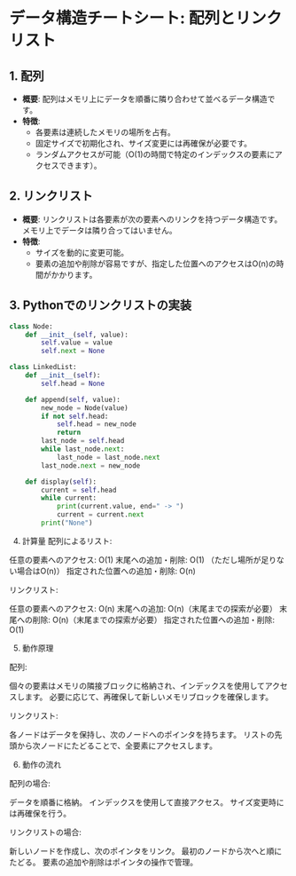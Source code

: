 
# データ構造チートシート: 配列とリンクリスト

## 1. 配列

- **概要**: 配列はメモリ上にデータを順番に隣り合わせて並べるデータ構造です。
- **特徴**:
  - 各要素は連続したメモリの場所を占有。
  - 固定サイズで初期化され、サイズ変更には再確保が必要です。
  - ランダムアクセスが可能（O(1)の時間で特定のインデックスの要素にアクセスできます）。

## 2. リンクリスト

- **概要**: リンクリストは各要素が次の要素へのリンクを持つデータ構造です。メモリ上でデータは隣り合ってはいません。
- **特徴**:
  - サイズを動的に変更可能。
  - 要素の追加や削除が容易ですが、指定した位置へのアクセスはO(n)の時間がかかります。

## 3. Pythonでのリンクリストの実装

```python
class Node:
    def __init__(self, value):
        self.value = value
        self.next = None

class LinkedList:
    def __init__(self):
        self.head = None

    def append(self, value):
        new_node = Node(value)
        if not self.head:
            self.head = new_node
            return
        last_node = self.head
        while last_node.next:
            last_node = last_node.next
        last_node.next = new_node

    def display(self):
        current = self.head
        while current:
            print(current.value, end=" -> ")
            current = current.next
        print("None")
```

4. 計算量
配列によるリスト:

任意の要素へのアクセス: O(1)
末尾への追加・削除: O(1) （ただし場所が足りない場合はO(n)）
指定された位置への追加・削除: O(n)


リンクリスト:

任意の要素へのアクセス: O(n)
末尾への追加: O(n)（末尾までの探索が必要）
末尾への削除: O(n)（末尾までの探索が必要）
指定された位置への追加・削除: O(1)


5. 動作原理

配列:

個々の要素はメモリの隣接ブロックに格納され、インデックスを使用してアクセスします。
必要に応じて、再確保して新しいメモリブロックを確保します。



リンクリスト:

各ノードはデータを保持し、次のノードへのポインタを持ちます。
リストの先頭から次ノードにたどることで、全要素にアクセスします。


6. 動作の流れ

配列の場合:

データを順番に格納。
インデックスを使用して直接アクセス。
サイズ変更時には再確保を行う。



リンクリストの場合:

新しいノードを作成し、次のポインタをリンク。
最初のノードから次へと順にたどる。
要素の追加や削除はポインタの操作で管理。

